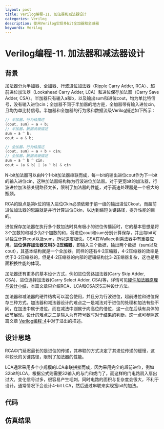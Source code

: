 ```yaml
---
layout: post
title: Verilog编程-11. 加法器和减法器设计
categories: Verilog
description: 使用Verilog实现多bit全加器和全减器
keywords: Verilog
---
```


# Verilog编程-11. 加法器和减法器设计

## 背景
加法器分为半加器、全加器、行波进位加法器（Ripple Carry Adder, RCA）、超前进位加法器（Lookahead Carry Adder, LCA）和进位保存加法器（Carry Save Adder, CSA）。半加器只有输入a和b，以及输出sum和进位cout，均为单比特信号，没有输入进位cin；全加器不同于半加器的地方是，全加器带有输入进位cin，且均为单比特信号。半加器和全加器的行为级和数据流级Verilog描述如下所示：
```verilog
// 半加器，行为级描述
{cout, sum} = a + b;
// 半加器，数据流级描述
sum = a ^ b;
cout = a & b;

// 全加器，行为级描述
{cout, sum} = a + b + cin;
// 全加器，数据流级描述
sum = a ^ b ^ cin;
cout = (a & b) | (a ^ b) & cin
```



N-bit加法器可以由N个1-bit加法器串联而成，每一bit的输出进位cout作为下一bit的输入进位cin，这种加法器结构称为行波进位加法器。对于更宽bit的加法器，行波进位加法器关键路径太长，限制了加法器的性能，对于高速处理器是一个极大的瓶颈。

RCA的缺点是第k位的输入进位Ckin必须依赖于前一级的输出进位Ckout，而超前进位加法器的思路就是并行计算进位Ckin，以达到缩短关键路径，提升性能的目的。

进位保存加法器在执行多个数加法时具有极小的进位传播延时，它的基本思想是将3个加数的和减少为2个加数的和，将进位cout和sum分别计算保存，并且每bit可以独立计算cout以及sum，所以速度极快。CSA在Wallace树乘法器中有重要应用。**进位保存加法器又叫3-2压缩器**，即输入三个数据，输出两个数据（sum以及cout），其基本结构就是一个全加器。同样的还有4-2压缩器，4-2压缩器的效率是优于3-2压缩器的，但是4-2压缩器的内部的逻辑结构比3-2压缩器复杂，这也是用面积换性能的体现。

加法器还有更多的基本设计方式，例如进位旁路加法器(Carry Skip Adder, CSA)、进位选择加法器(Carry Select Adder, CSA)等，详情可见[硬件加法器原理与设计小结](https://zhuanlan.zhihu.com/p/110087554)，本篇文章只介绍RCA、LCA和CSA这S三种设计方法。

加法器和减法器的硬件结构可以混合使用，并且分为行波进位，超前进位和进位保存三种方式。加法器和减法器设计的难点之一是减法对于进位的处理和加法有些不同，在加法中属于进位，而在减法中则属于向高位的借位，这一点在后续有具体的细节展现。设计的难点之二是输入为有符号数时对于结果的判断，这一点可参照这篇文章 [Verilog编程-4](https://polaris-chn.github.io/2022/04/15/Verilog-practice-4/)中对于溢出的描述。



## 设计思路

RCA中门延迟最长的是进位的传递，其串联的方式决定了其进位传递的缓慢，这种较长的关键路径，限制了加法器的性能。

LCA通常采用多个小规模的LCA串联拼接而成，因为采用完全的超前进位，例如32bit的LCA，根据公式则需要32输入的与门和或门了，而这样的门电路扇入扇出过大，变化信号过多，很容易产生毛刺，同时电路的面积与复杂度会很大，不利于设计。通常情况下会设计4-bit LCA，然后通过串联来实现宽bit的加法。

## 代码

## 仿真结果